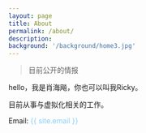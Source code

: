 ```yaml
---
layout: page
title: About
permalink: /about/
description: 
background: '/background/home3.jpg'
---
```

> 目前公开的情报

hello，我是肖海飚，你也可以叫我Ricky。

目前从事与虚拟化相关的工作。

Email: <a class="u-email" href="mailto:{{ site.email }}?subject=Hello%20xiaohaibiao" style="text-decoration:none;color:lightskyblue">{{ site.email }}</a>